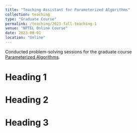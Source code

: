 ```yaml
---
title: "Teaching Assistant for Parameterized Algorithms"
collection: teaching
type: "Graduate Course"
permalink: /teaching/2023-fall-teaching-1
venue: "NPTEL Online Course"
date: 2023-08-01
location: "Online"
---
```


Conducted problem-solving sessions for the graduate course [Parameterized Algorithms](https://onlinecourses.nptel.ac.in/noc23_cs102).

Heading 1
======

Heading 2
======

Heading 3
======